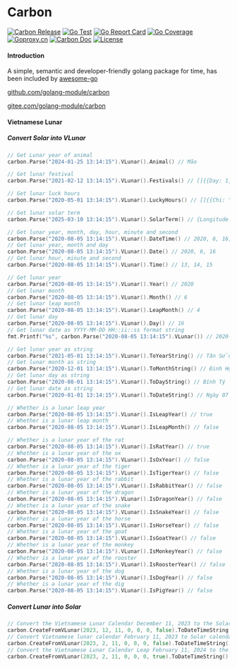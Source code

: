 # Carbon

[![Carbon Release](https://img.shields.io/github/release/golang-module/carbon.svg)](https://github.com/golang-module/carbon/releases)
[![Go Test](https://github.com/golang-module/carbon/actions/workflows/test.yml/badge.svg)](https://github.com/golang-module/carbon/actions)
[![Go Report Card](https://goreportcard.com/badge/github.com/golang-module/carbon/v2)](https://goreportcard.com/report/github.com/golang-module/carbon/v2)
[![Go Coverage](https://codecov.io/gh/golang-module/carbon/branch/master/graph/badge.svg)](https://codecov.io/gh/golang-module/carbon)
[![Goproxy.cn](https://goproxy.cn/stats/github.com/golang-module/carbon/badges/download-count.svg)](https://goproxy.cn)
[![Carbon Doc](https://img.shields.io/badge/go.dev-reference-brightgreen?logo=go&logoColor=white&style=flat)](https://pkg.go.dev/github.com/golang-module/carbon/v2)
[![License](https://img.shields.io/github/license/golang-module/carbon)](https://github.com/golang-module/carbon/blob/master/LICENSE)

#### Introduction

A simple, semantic and developer-friendly golang package for time, has been included
by [awesome-go](https://github.com/avelino/awesome-go#date-and-time "awesome-go")

[github.com/golang-module/carbon](https://github.com/golang-module/carbon "github.com/golang-module/carbon")

[gitee.com/golang-module/carbon](https://gitee.com/golang-module/carbon "gitee.com/golang-module/carbon")

#### Vietnamese Lunar

##### Convert Solar into VLunar

```go
// Get Lunar year of animal
carbon.Parse("2024-01-25 13:14:15").VLunar().Animal() // Mão

// Get lunar festival
carbon.Parse("2021-02-12 13:14:15").VLunar().Festivals() // []{{Day: 1, Month: 1, Name: "Tết Nguyên Đán"}}

// Get lunar luck hours
carbon.Parse("2020-05-01 13:14:15").VLunar().LuckyHours() // []{{Chi: "Dần", From: 3, To: 5}, {Chi: "Thìn", From: 7, To: 9}, {Chi: "Tỵ", From: 9, To: 11}, {Chi: "Thân", From: 15, To: 17}, {Chi: "Dậu", From: 17, To: 19}, {Chi: "Hợi", From: 21, To: 23}},

// Get lunar solar term
carbon.Parse("2025-03-10 13:14:15").VLunar().SolarTerm() // {Longitude: 345, Name: "Kinh trập"}

// Get lunar year, month, day, hour, minute and second
carbon.Parse("2020-08-05 13:14:15").VLunar().DateTime() // 2020, 6, 16, 13, 14, 15
// Get lunar year, month and day
carbon.Parse("2020-08-05 13:14:15").VLunar().Date() // 2020, 6, 16
// Get lunar hour, minute and second
carbon.Parse("2020-08-05 13:14:15").VLunar().Time() // 13, 14, 15

// Get lunar year
carbon.Parse("2020-08-05 13:14:15").VLunar().Year() // 2020
// Get lunar month
carbon.Parse("2020-08-05 13:14:15").VLunar().Month() // 6
// Get lunar leap month
carbon.Parse("2020-08-05 13:14:15").VLunar().LeapMonth() // 4
// Get lunar day
carbon.Parse("2020-08-05 13:14:15").VLunar().Day() // 16
// Get lunar date as YYYY-MM-DD HH::ii::ss format string
fmt.Printf("%s", carbon.Parse("2020-08-05 13:14:15").VLunar()) // 2020-06-16 13:14:15

// Get lunar year as string
carbon.Parse("2021-05-01 13:14:15").VLunar().ToYearString() // Tân Sửu
// Get lunar month as string
carbon.Parse("2020-12-01 13:14:15").VLunar().ToMonthString() // Đinh Hợi
// Get lunar day as string
carbon.Parse("2020-08-01 13:14:15").VLunar().ToDayString() // Bính Tý
// Get lunar date as string
carbon.Parse("2020-01-01 13:14:15").VLunar().ToDateString() // Ngày 07 tháng 12 năm 2019

// Whether is a lunar leap year
carbon.Parse("2020-08-05 13:14:15").VLunar().IsLeapYear() // true
// Whether is a lunar leap month
carbon.Parse("2020-08-05 13:14:15").VLunar().IsLeapMonth() // false

// Whether is a lunar year of the rat
carbon.Parse("2020-08-05 13:14:15").VLunar().IsRatYear() // true
// Whether is a lunar year of the ox
carbon.Parse("2020-08-05 13:14:15").VLunar().IsOxYear() // false
// Whether is a lunar year of the tiger
carbon.Parse("2020-08-05 13:14:15").VLunar().IsTigerYear() // false
// Whether is a lunar year of the rabbit
carbon.Parse("2020-08-05 13:14:15").VLunar().IsRabbitYear() // false
// Whether is a lunar year of the dragon
carbon.Parse("2020-08-05 13:14:15").VLunar().IsDragonYear() // false
// Whether is a lunar year of the snake
carbon.Parse("2020-08-05 13:14:15").VLunar().IsSnakeYear() // false
// Whether is a lunar year of the horse
carbon.Parse("2020-08-05 13:14:15").VLunar().IsHorseYear() // false
// Whether is a lunar year of the goat
carbon.Parse("2020-08-05 13:14:15").VLunar().IsGoatYear() // false
// Whether is a lunar year of the monkey
carbon.Parse("2020-08-05 13:14:15").VLunar().IsMonkeyYear() // false
// Whether is a lunar year of the rooster
carbon.Parse("2020-08-05 13:14:15").VLunar().IsRoosterYear() // false
// Whether is a lunar year of the dog
carbon.Parse("2020-08-05 13:14:15").VLunar().IsDogYear() // false
// Whether is a lunar year of the dig
carbon.Parse("2020-08-05 13:14:15").VLunar().IsPigYear() // false

```

##### Convert Lunar into Solar

```go
// Convert the Vietnamese Lunar Calendar December 11, 2023 to the Solar Calendar
carbon.CreateFromVLunar(2023, 12, 11, 0, 0, 0, false).ToDateTimeString() // 2024-01-21 00:00:00
// Convert Vietnamese lunar calendar February 11, 2023 to Solar calendar
carbon.CreateFromVLunar(2023, 2, 11, 0, 0, 0, false).ToDateTimeString() // 2024-03-02 00:00:00
// Convert the Vietnamese Lunar Calendar Leap February 11, 2024 to the Solar Calendar
carbon.CreateFromVLunar(2023, 2, 11, 0, 0, 0, true).ToDateTimeString() // 2023-04-01 00:00:00
```